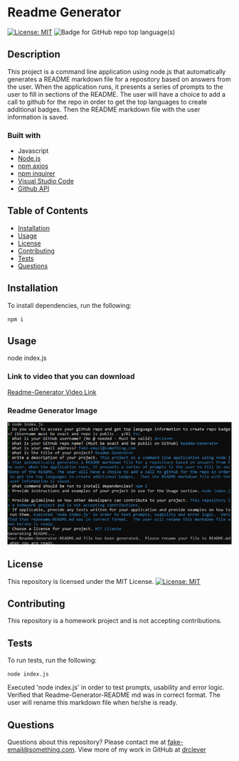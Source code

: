 # Readme Generator

[![License: MIT](https://img.shields.io/badge/License-MIT-yellow.svg)](https://opensource.org/licenses/MIT) ![Badge for GitHub repo top language(s)](https://img.shields.io/badge/-JavaScript-blue)  


## Description

This project is a command line application using node.js that automatically generates a README markdown file for a repository based on answers from the user. When the application runs, it presents a series of prompts to the user to fill in sections of the README. The user will have a choice to add a call to github for the repo in order to get the top languages to create additional badges.  Then the README markdown file with the user information is saved. 

### Built with
* Javascript
* [Node.js](https://nodejs.org/en/)
* [npm axios](https://www.npmjs.com/package/axios)
* [npm inquirer](https://www.npmjs.com/package/inquirer)
* [Visual Studio Code](code.visualstudio.com)
* [Github API](https://developer.github.com/v3/)


## Table of Contents
* [Installation](#installation)
* [Usage](#usage)
* [License](#license)
* [Contributing](#contributing)
* [Tests](#tests)
* [Questions](#questions)


## Installation

To install dependencies, run the following:

```
npm i
```


## Usage

node index.js


### Link to video that you can download
[Readme-Generator Video Link](https://drive.google.com/drive/folders/1gDWOajvxyR4BfVlULvKGEXwxw_XOYI0Z?usp=sharinghttps://drive.google.com/drive/folders/1gDWOajvxyR4BfVlULvKGEXwxw_XOYI0Z?usp=sharing)


### Readme Generator Image
![Readme-Generator Image](./Readme-Generator-snapshot.PNG)


## License


This repository is licensed under the MIT License.
[![License: MIT](https://img.shields.io/badge/License-MIT-yellow.svg)](https://opensource.org/licenses/MIT)


## Contributing

This repository is a homework project and is not accepting contributions.


## Tests

To run tests, run the following:
```
node index.js
```
Executed 'node index.js' in order to test prompts, usability and error logic.  Verified that Readme-Generator-README md was in correct format.  The user will rename this markdown file when he/she is ready.


## Questions

Questions about this repository? Please contact me at [fake-email@something.com](mailto:fake-email@something.com). View more of my work in GitHub at [drclever](https://github.com/drclever)